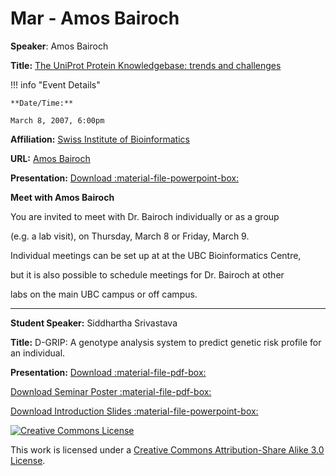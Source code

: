 # Mar - Amos Bairoch

**Speaker**: Amos Bairoch

**Title:** [The UniProt Protein Knowledgebase: trends and challenges](http://www.expasy.org/sprot)

!!! info "Event Details"
    
    
    **Date/Time:**
    
    March 8, 2007, 6:00pm

**Affiliation:** [Swiss Institute of Bioinformatics](http://www.isb-sib.ch/)

**URL:** [Amos Bairoch](http://www.expasy.ch/people/amos.html)

**Presentation:** [Download :material-file-powerpoint-box:](https://drive.google.com/file/d/1BKYWA-xwVnEX7FgEwR9XqzIUMeRs-nSV/view?usp=sharing)

**Meet with Amos Bairoch**

You are invited to meet with Dr. Bairoch individually or as a group

(e.g. a lab visit), on Thursday, March 8 or Friday, March 9.

Individual meetings can be set up at at the UBC Bioinformatics Centre,

but it is also possible to schedule meetings for Dr. Bairoch at other

labs on the main UBC campus or off campus.

---

**Student Speaker:** Siddhartha Srivastava

**Title:** D-GRIP: A genotype analysis system to predict genetic risk profile for an individual.

**Presentation:** [Download :material-file-pdf-box:](https://drive.google.com/file/d/1Wor5nmzC8Q3wped1BnVLx9fV09ea8ZXf/view?usp=sharing)

[Download Seminar Poster :material-file-pdf-box:](https://drive.google.com/file/d/1Am9sNyt-Nu6uJtIVEVmGPf5BNcNp7pJz/view?usp=sharing)

[Download Introduction Slides :material-file-powerpoint-box:](https://drive.google.com/file/d/1KlHqws11XgLO2vWnoeVoPmf8fafgimcT/view?usp=sharing)

[![Creative Commons License](http://i.creativecommons.org/l/by-sa/3.0/80x15.png)](http://creativecommons.org/licenses/by-sa/3.0/)

This work is licensed under a [Creative Commons Attribution-Share Alike 3.0 License](http://creativecommons.org/licenses/by-sa/3.0/).

